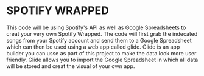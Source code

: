 # SPOTIFY WRAPPED
This code will be using Spotify's API as well as Google Spreadsheets to creat your very own Spotify Wrapped. 
The code will first grab the indecated songs from your Spotify account and send them to a Google Spreadsheet which can then be used using a web app called glide. 
Glide is an app builder you can usse as part of this project to make the data look more user friendly.
Glide allows you to import the Google Spreadsheet in which all data will be stored and creat the visual of your own app.

